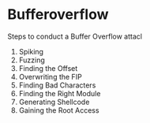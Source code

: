 # Bufferoverflow
Steps to conduct a Buffer Overflow attacl
  1) Spiking
  2) Fuzzing
  3) Finding the Offset
  4) Overwriting the FIP
  5) Finding Bad Characters
  6) Finding the Right Module
  7) Generating Shellcode
  8) Gaining the Root Access
